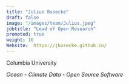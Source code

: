 ```yaml
---
title: "Julius Busecke"
draft: false
image: "/images/team/Julius.jpeg"
jobtitle: "Lead of Open Research"
promoted: true
weight: 16
Website:  https://jbusecke.github.io/
---
```



Columbia University

*Ocean - Climate Data - Open Source Software*
